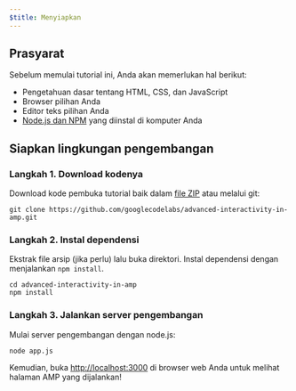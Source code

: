 ```yaml
---
$title: Menyiapkan
---
```


## Prasyarat

Sebelum memulai tutorial ini, Anda akan memerlukan hal berikut:

- Pengetahuan dasar tentang HTML, CSS, dan JavaScript
- Browser pilihan Anda
- Editor teks pilihan Anda
- [Node.js dan NPM](https://docs.npmjs.com/getting-started/installing-node) yang diinstal di komputer Anda

## Siapkan lingkungan pengembangan

### Langkah 1. Download kodenya

Download kode pembuka tutorial baik dalam [file ZIP](https://github.com/googlecodelabs/advanced-interactivity-in-amp/archive/master.zip) atau melalui git:

```shell
git clone https://github.com/googlecodelabs/advanced-interactivity-in-amp.git
```

### Langkah 2. Instal dependensi

Ekstrak file arsip (jika perlu) lalu buka direktori. Instal dependensi dengan menjalankan `npm install`.

```shell
cd advanced-interactivity-in-amp
npm install
```

### Langkah 3. Jalankan server pengembangan

Mulai server pengembangan dengan node.js:

```shell
node app.js
```

Kemudian, buka <a href="http://localhost:3000">http://localhost:3000</a> di browser web Anda untuk melihat halaman AMP yang dijalankan!
